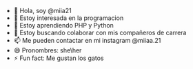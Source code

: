 - 👋 Hola, soy @miia21
- 👀 Estoy interesada en la programacion
- 🌱 Estoy aprendiendo PHP y Python
- 💞️ Estoy buscando colaborar con mis compañeros de carrera
- 📫 Me pueden contactar en mi instagram @miiaa.21
- 😄 Pronombres: she\her
- ⚡ Fun fact: Me gustan los gatos

<!---
miia21/miia21 is a ✨ special ✨ repository because its `README.md` (this file) appears on your GitHub profile.
You can click the Preview link to take a look at your changes.
--->
